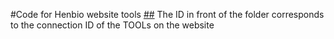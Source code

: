 #Code for Henbio website tools
[##](https://www.henbio.com/tools)
The ID in front of the folder corresponds to the connection ID of the TOOLs on the website
